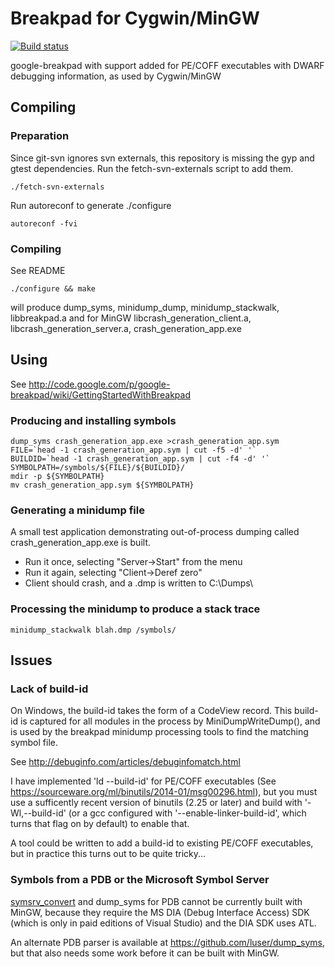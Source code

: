 # Breakpad for Cygwin/MinGW

[![Build status](https://ci.appveyor.com/api/projects/status/7ipva2m4gq5lr4k0/branch/pecoff-dwarf-on-svn-rev-1434?svg=true)](https://ci.appveyor.com/project/jon-turney/google-breakpad)

google-breakpad with support added for PE/COFF executables with DWARF debugging
information, as used by Cygwin/MinGW

## Compiling

### Preparation

Since git-svn ignores svn externals, this repository is missing the gyp and
gtest dependencies.  Run the fetch-svn-externals script to add them.

```
./fetch-svn-externals
```

Run autoreconf to generate ./configure

````
autoreconf -fvi
````

### Compiling

See README

````
./configure && make
````

will produce dump\_syms, minidump\_dump, minidump\_stackwalk, libbreakpad.a
and for MinGW libcrash\_generation_client.a, libcrash\_generation_server.a, crash\_generation_app.exe

## Using

See http://code.google.com/p/google-breakpad/wiki/GettingStartedWithBreakpad

### Producing and installing symbols

````
dump_syms crash_generation_app.exe >crash_generation_app.sym
FILE=`head -1 crash_generation_app.sym | cut -f5 -d' '`
BUILDID=`head -1 crash_generation_app.sym | cut -f4 -d' '`
SYMBOLPATH=/symbols/${FILE}/${BUILDID}/
mdir -p ${SYMBOLPATH}
mv crash_generation_app.sym ${SYMBOLPATH}
````

### Generating a minidump file

A small test application demonstrating out-of-process dumping called
crash\_generation\_app.exe is built.

- Run it once, selecting "Server->Start" from the menu
- Run it again, selecting "Client->Deref zero"
- Client should crash, and a .dmp is written to C:\Dumps\

### Processing the minidump to produce a stack trace

````
minidump_stackwalk blah.dmp /symbols/
````

## Issues

### Lack of build-id

On Windows, the build-id takes the form of a CodeView record.
This build-id is captured for all modules in the process by MiniDumpWriteDump(),
and is used by the breakpad minidump processing tools to find the matching
symbol file.

See http://debuginfo.com/articles/debuginfomatch.html

I have implemented 'ld --build-id' for PE/COFF executables (See
https://sourceware.org/ml/binutils/2014-01/msg00296.html), but you must use a
sufficently recent version of binutils (2.25 or later) and build with
'-Wl,--build-id' (or a gcc configured with '--enable-linker-build-id', which
turns that flag on by default) to enable that.

A tool could be written to add a build-id to existing PE/COFF executables, but in
practice this turns out to be quite tricky...

### Symbols from a PDB or the Microsoft Symbol Server

<a href="http://hg.mozilla.org/users/tmielczarek_mozilla.com/fetch-win32-symbols">
symsrv_convert</a> and dump_syms for PDB cannot be currently built with MinGW,
because they require the MS DIA (Debug Interface Access) SDK (which is only in
paid editions of Visual Studio) and the DIA SDK uses ATL.

An alternate PDB parser is available at https://github.com/luser/dump_syms, but
that also needs some work before it can be built with MinGW.
